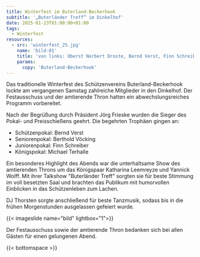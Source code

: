 ```yaml
---
title: Winterfest im Buterland-Beckerhook
subtitle: '„Buterländer Treff“ im Dinkelhof'
date: 2025-01-23T01:00:00+01:00
tags:
  - Winterfest
resources:
  - src: 'winterfest_25.jpg'
    name: 'bild-01'
    title: 'von links: Oberst Norbert Droste, Bernd Verst, Finn Schreiber, Berthold Vöcking, Königin Katharina Leemreyze, König Yannick Wolff, Präsident Jörg Frieske'
    params:
      copy: 'Buterland-Beckerhook'
---
```


Das traditionelle Winterfest des Schützenvereins Buterland-Beckerhook lockte am
vergangenen Samstag zahlreiche Mitglieder in den Dinkelhof. Der Festausschuss
und der amtierende Thron hatten ein abwechslungsreiches Programm vorbereitet.
<!--more-->

Nach der Begrüßung durch Präsident Jörg Frieske wurden die Sieger des Pokal-
und Preisschießens geehrt. Die begehrten Trophäen gingen an:

  - Schützenpokal: Bernd Verst
  - Seniorenpokal: Berthold Vöcking
  - Juniorenpokal: Finn Schreiber
  - Königspokal: Michael Terhalle

Ein besonderes Highlight des Abends war die unterhaltsame Show des amtierenden
Throns um das Königspaar Katharina Leemreyze und Yannick Wolff. Mit ihrer
Talkshow "Buterländer Treff" sorgten sie für beste Stimmung im voll besetzten
Saal und brachten das Publikum mit humorvollen Einblicken in das Schützenleben zum Lachen.

DJ Thorsten sorgte anschließend für beste Tanzmusik, sodass bis in die frühen
Morgenstunden ausgelassen gefeiert wurde.

{{< imageslide name="bild" lightbox="1">}}

Der Festausschuss sowie der amtierende Thron bedanken sich bei allen Gästen für
einen gelungenen Abend.

{{< bottomspace >}}
